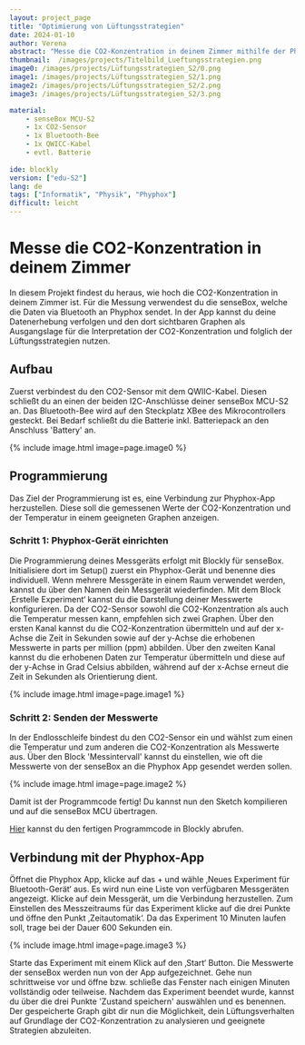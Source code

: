 ```yaml
---
layout: project_page
title: "Optimierung von Lüftungsstrategien"
date: 2024-01-10
author: Verena
abstract: "Messe die CO2-Konzentration in deinem Zimmer mithilfe der Phyphox-App."
thumbnail:  /images/projects/Titelbild_Lueftungsstrategien.png
image0: /images/projects/Lüftungsstrategien_S2/0.png
image1: /images/projects/Lüftungsstrategien_S2/1.png
image2: /images/projects/Lüftungsstrategien_S2/2.png
image3: /images/projects/Lüftungsstrategien_S2/3.png

material:
    - senseBox MCU-S2
    - 1x CO2-Sensor
    - 1x Bluetooth-Bee
    - 1x QWICC-Kabel 
    - evtl. Batterie
    
ide: blockly
version: ["edu-S2"]   
lang: de
tags: ["Informatik", "Physik", "Phyphox"]
difficult: leicht
---
```

<head><title>Optimierung von Lüftungsstrategien mithilfe von Phyphox</title></head>

# Messe die CO2-Konzentration in deinem Zimmer
In diesem Projekt findest du heraus, wie hoch die CO2-Konzentration in deinem Zimmer ist. Für die Messung verwendest du die senseBox, welche die Daten via Bluetooth an Phyphox sendet. In der App kannst du deine Datenerhebung verfolgen und den dort sichtbaren Graphen als Ausgangslage für die Interpretation der CO2-Konzentration und folglich der Lüftungsstrategien nutzen.  

## Aufbau
Zuerst verbindest du den CO2-Sensor mit dem QWIIC-Kabel. Diesen schließt du an einen der beiden I2C-Anschlüsse deiner senseBox MCU-S2 an. Das Bluetooth-Bee wird auf den Steckplatz XBee des Mikrocontrollers gesteckt. Bei Bedarf schließt du die Batterie inkl. Batteriepack an den Anschluss 'Battery' an. 

{% include image.html image=page.image0 %}

## Programmierung

Das Ziel der Programmierung ist es, eine Verbindung zur Phyphox-App herzustellen. Diese soll die gemessenen Werte der CO2-Konzentration und der Temperatur in einem geeigneten Graphen anzeigen.

### Schritt 1: Phyphox-Gerät einrichten
Die Programmierung deines Messgeräts erfolgt mit Blockly für senseBox. Initialisiere dort im Setup() zuerst ein Phyphox-Gerät und benenne dies individuell. Wenn mehrere Messgeräte in einem Raum verwendet werden, kannst du über den Namen dein Messgerät wiederfinden. Mit dem Block ‚Erstelle Experiment‘ kannst du die Darstellung deiner Messwerte konfigurieren. Da der CO2-Sensor sowohl die CO2-Konzentration als auch die Temperatur messen kann, empfehlen sich zwei Graphen. Über den ersten Kanal kannst du die CO2-Konzentration übermitteln und auf der x-Achse die Zeit in Sekunden sowie auf der y-Achse die erhobenen Messwerte in parts per million (ppm) abbilden. Über den zweiten Kanal kannst du die erhobenen Daten zur Temperatur übermitteln und diese auf der y-Achse in Grad Celsius abbilden, während auf der x-Achse erneut die Zeit in Sekunden als Orientierung dient. 

{% include image.html image=page.image1 %}

### Schritt 2: Senden der Messwerte
In der Endlosschleife bindest du den CO2-Sensor ein und wählst zum einen die Temperatur und zum anderen die CO2-Konzentration als Messwerte aus. Über den Block 'Messintervall' kannst du einstellen, wie oft die Messwerte von der senseBox an die Phyphox App gesendet werden sollen.

{% include image.html image=page.image2 %}

 Damit ist der Programmcode fertig! Du kannst nun den Sketch kompilieren und auf die senseBox MCU übertragen.

[Hier](https://blockly.sensebox.de/gallery/63b5a057d2853f0013b1d900) kannst du den fertigen Programmcode in Blockly abrufen. 

## Verbindung mit der Phyphox-App
Öffnet die Phyphox App, klicke auf das + und wähle ‚Neues Experiment für Bluetooth-Gerät‘ aus. Es wird nun eine Liste von verfügbaren Messgeräten angezeigt. Klicke auf dein Messgerät, um die Verbindung herzustellen. Zum Einstellen des Messzeitraums für das Experiment klicke auf die drei Punkte und öffne den Punkt ‚Zeitautomatik‘. Da das Experiment 10 Minuten laufen soll, trage bei der Dauer 600 Sekunden ein.

{% include image.html image=page.image3 %}

Starte das Experiment mit einem Klick auf den ‚Start‘ Button. Die Messwerte der senseBox werden nun von der App aufgezeichnet. 
Gehe nun schrittweise vor und öffne bzw. schließe das Fenster nach einigen Minuten vollständig oder teilweise. Nachdem das Experiment beendet wurde, kannst du über die drei Punkte 'Zustand speichern' auswählen und es benennen. Der gespeicherte Graph gibt dir nun die Möglichkeit, dein Lüftungsverhalten auf Grundlage der CO2-Konzentration zu analysieren und geeignete Strategien abzuleiten. 

